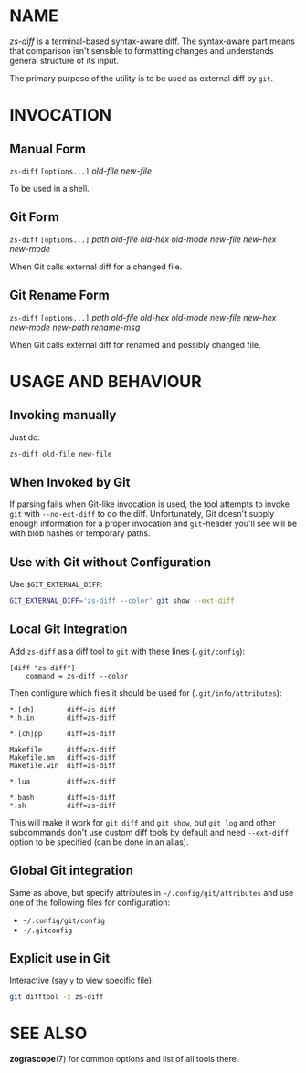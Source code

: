 NAME
====

*zs-diff* is a terminal-based syntax-aware diff.  The syntax-aware part means
that comparison isn't sensible to formatting changes and understands general
structure of its input.

The primary purpose of the utility is to be used as external diff by `git`.

INVOCATION
==========

Manual Form
-----------

`zs-diff` `[options...]` _old-file_ _new-file_

To be used in a shell.

Git Form
--------

`zs-diff` `[options...]` _path_ _old-file_ _old-hex_ _old-mode_
                                _new-file_ _new-hex_ _new-mode_

When Git calls external diff for a changed file.

Git Rename Form
---------------

`zs-diff` `[options...]` _path_ _old-file_ _old-hex_ _old-mode_
                                _new-file_ _new-hex_ _new-mode_
                                _new-path_ _rename-msg_

When Git calls external diff for renamed and possibly changed file.

USAGE AND BEHAVIOUR
===================

Invoking manually
-----------------

Just do:

```bash
zs-diff old-file new-file
```

When Invoked by Git
-------------------

If parsing fails when Git-like invocation is used, the tool attempts to invoke
`git` with `--no-ext-diff` to do the diff.  Unfortunately, Git doesn't supply
enough information for a proper invocation and `git`-header you'll see will be
with blob hashes or temporary paths.

Use with Git without Configuration
----------------------------------

Use `$GIT_EXTERNAL_DIFF`:

```bash
GIT_EXTERNAL_DIFF='zs-diff --color' git show --ext-diff
```

Local Git integration
---------------------

Add `zs-diff` as a diff tool to `git` with these lines (`.git/config`):

```gitconfig
[diff "zs-diff"]
    command = zs-diff --color
```

Then configure which files it should be used for (`.git/info/attributes`):

```gitattributes
*.[ch]        diff=zs-diff
*.h.in        diff=zs-diff

*.[ch]pp      diff=zs-diff

Makefile      diff=zs-diff
Makefile.am   diff=zs-diff
Makefile.win  diff=zs-diff

*.lua         diff=zs-diff

*.bash        diff=zs-diff
*.sh          diff=zs-diff
```

This will make it work for `git diff` and `git show`, but `git log` and other
subcommands don't use custom diff tools by default and need `--ext-diff` option
to be specified (can be done in an alias).

Global Git integration
----------------------

Same as above, but specify attributes in `~/.config/git/attributes` and use one
of the following files for configuration:

 * `~/.config/git/config`
 * `~/.gitconfig`

Explicit use in Git
-------------------

Interactive (say `y` to view specific file):

```bash
git difftool -x zs-diff
```

SEE ALSO
========

**zograscope**(7) for common options and list of all tools there.

